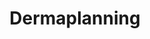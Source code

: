 ---
title: Dermaplanning
templateKey: category-page
id: 6
description: ""
image: /img/hemsida-1.png
slug: dermaplanning
brandLogo: /img/brand_Default.png
brandUrl: " "
---
